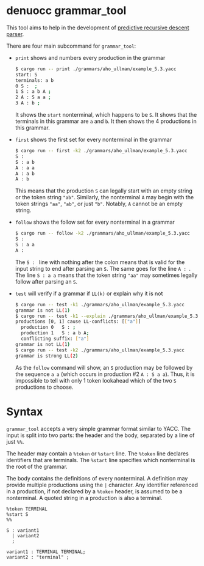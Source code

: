 # denuocc grammar_tool

This tool aims to help in the development of [predictive recursive descent parser][wiki].

[wiki]: https://en.wikipedia.org/wiki/Recursive_descent_parser

There are four main subcommand for `grammar_tool`:

- `print` shows and numbers every production in the grammar
  ```bash
  $ cargo run -- print ./grammars/aho_ullman/example_5.3.yacc
  start: S
  terminals: a b
  0 S :  ;
  1 S : a b A ;
  2 A : S a a ;
  3 A : b ;
  ```
  It shows the `start` nonterminal, which happens to be `S`. It shows that the
  terminals in this grammar are `a` and `b`. It then shows the 4 productions in
  this grammar.

- `first` shows the first set for every nonterminal in the grammar
  ```bash
  $ cargo run -- first -k2 ./grammars/aho_ullman/example_5.3.yacc 
  S : 
  S : a b
  A : a a
  A : a b
  A : b
  ```
  This means that the production `S` can legally start with an empty string or the
  token string `"ab"`. Similarly, the nonterminal `A` may begin with the token
  strings `"aa"`, `"ab"`, or just `"b"`. Notably, `A` cannot be an empty string.

- `follow` shows the follow set for every nonterminal in a grammar
  ```bash
  $ cargo run -- follow -k2 ./grammars/aho_ullman/example_5.3.yacc 
  S :
  S : a a
  A : 
  ```
  The `S : ` line with nothing after the colon means that is valid for the input
  string to end after parsing an `S`. The same goes for the line `A : `. The
  line `S : a a` means that the token string `"aa"` may sometimes legally
  follow after parsing an `S`.

- `test` will verify if a grammar if `LL(k)` or explain why it is not
  ```bash
  $ cargo run -- test -k1 ./grammars/aho_ullman/example_5.3.yacc 
  grammar is not LL(1)
  $ cargo run -- test -k1 --explain ./grammars/aho_ullman/example_5.3.yacc 
  productions [0, 1] cause LL-conflicts: [["a"]]
    production 0   S : ;
    production 1   S : a b A;
    conflicting suffix: ["a"]
  grammar is not LL(1)
  $ cargo run -- test -k2 ./grammars/aho_ullman/example_5.3.yacc 
  grammar is strong LL(2)
  ```
  As the `follow` command will show, an `S` production may be followed by the
  sequence `a a` (which occurs in production #2 `A : S a a`). Thus, it is
  impossible to tell with only 1 token lookahead which of the two `S`
  productions to choose.

# Syntax

`grammar_tool` accepts a very simple grammar format similar to YACC. The input is
split into two parts: the header and the body, separated by a line of just `%%`.

The header may contain a `%token` or `%start` line. The `%token` line declares
identifiers that are terminals. The `%start` line specifies which nonterminal is
the root of the grammar.

The body contains the definitions of every nonterminal. A definition may provide
multiple productions using the `|` character. Any identifier referenced in a
production, if not declared by a `%token` header, is assumed to be a
nonterminal. A quoted string in a production is also a terminal.


```
%token TERMINAL
%start S
%%

S : variant1
  | variant2
  ;

variant1 : TERMINAL TERMINAL;
variant2 : "terminal" ;
```
